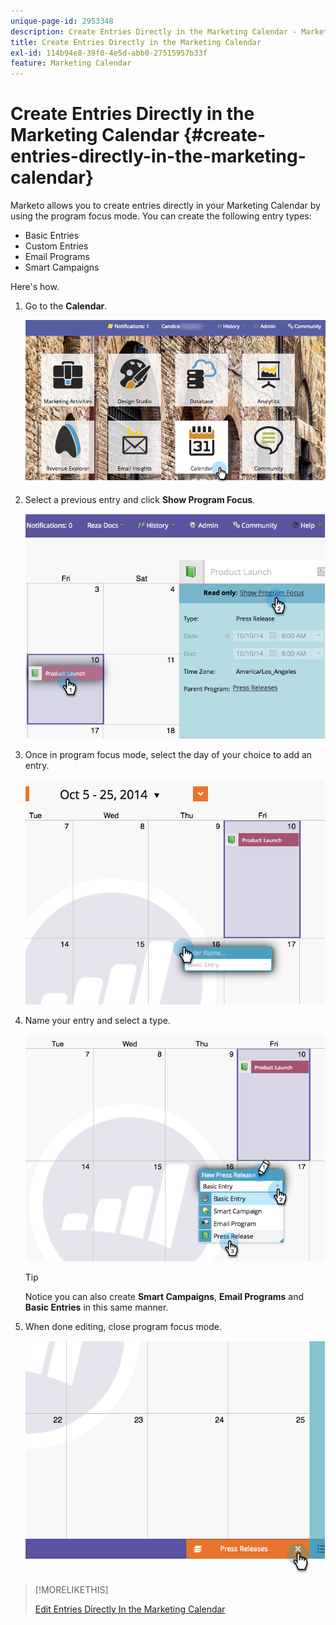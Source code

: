 ```yaml
---
unique-page-id: 2953348
description: Create Entries Directly in the Marketing Calendar - Marketo Docs - Product Documentation
title: Create Entries Directly in the Marketing Calendar
exl-id: 114b94e8-39f0-4e5d-abb0-27515957b33f
feature: Marketing Calendar
---
```

# Create Entries Directly in the Marketing Calendar {#create-entries-directly-in-the-marketing-calendar}

Marketo allows you to create entries directly in your Marketing Calendar by using the program focus mode. You can create the following entry types:

* Basic Entries
* Custom Entries
* Email Programs
* Smart Campaigns

Here's how.

1. Go to the **Calendar**.

   ![](assets/2017-05-10-15-30-47-2.png)

1. Select a previous entry and click **Show Program Focus**.

   ![](assets/image2014-10-20-13-3a7-3a55.png)

1. Once in program focus mode, select the day of your choice to add an entry.

   ![](assets/image2014-10-20-13-3a8-3a6.png)

1. Name your entry and select a type.

   ![](assets/image2014-10-20-13-3a8-3a19.png)

   >[!TIP]
   >
   >Notice you can also create **Smart Campaigns**, **Email Programs** and **Basic Entries** in this same manner.

1. When done editing, close program focus mode.

   ![](assets/image2014-10-20-13-3a8-3a29.png)

>[!MORELIKETHIS]
>
>[Edit Entries Directly In the Marketing Calendar](edit-entries-directly-in-the-marketing-calendar.md)
